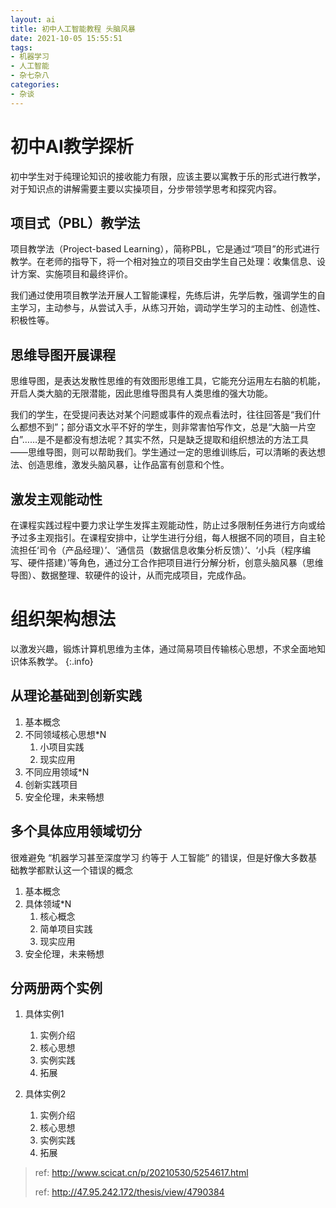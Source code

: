 ```yaml
---
layout: ai
title: 初中人工智能教程 头脑风暴
date: 2021-10-05 15:55:51
tags:
- 机器学习
- 人工智能
- 杂七杂八
categories:
- 杂谈
---
```


# 初中AI教学探析
初中学生对于纯理论知识的接收能力有限，应该主要以寓教于乐的形式进行教学，对于知识点的讲解需要主要以实操项目，分步带领学思考和探究内容。

## 项目式（PBL）教学法

项目教学法（Project-based Learning），简称PBL，它是通过“项目”的形式进行教学。在老师的指导下，将一个相对独立的项目交由学生自己处理：收集信息、设计方案、实施项目和最终评价。

我们通过使用项目教学法开展人工智能课程，先练后讲，先学后教，强调学生的自主学习，主动参与，从尝试入手，从练习开始，调动学生学习的主动性、创造性、积极性等。

## 思维导图开展课程
思维导图，是表达发散性思维的有效图形思维工具，它能充分运用左右脑的机能，开启人类大脑的无限潜能，因此思维导图具有人类思维的强大功能。

我们的学生，在受提问表达对某个问题或事件的观点看法时，往往回答是“我们什么都想不到”；部分语文水平不好的学生，则非常害怕写作文，总是“大脑一片空白”……是不是都没有想法呢？其实不然，只是缺乏提取和组织想法的方法工具——思维导图，则可以帮助我们。学生通过一定的思维训练后，可以清晰的表达想法、创造思维，激发头脑风暴，让作品富有创意和个性。
## 激发主观能动性
在课程实践过程中要力求让学生发挥主观能动性，防止过多限制任务进行方向或给予过多主观指引。在课程安排中，让学生进行分组，每人根据不同的项目，自主轮流担任‘司令（产品经理）’、‘通信员（数据信息收集分析反馈）’、‘小兵（程序编写、硬件搭建）’等角色，通过分工合作把项目进行分解分析，创意头脑风暴（思维导图）、数据整理、软硬件的设计，从而完成项目，完成作品。


# 组织架构想法
以激发兴趣，锻炼计算机思维为主体，通过简易项目传输核心思想，不求全面地知识体系教学。
{:.info}
## 从理论基础到创新实践

1. 基本概念
2. 不同领域核心思想*N
   1. 小项目实践
   2. 现实应用
3. 不同应用领域*N
4. 创新实践项目
5. 安全伦理，未来畅想

## 多个具体应用领域切分

很难避免 “机器学习甚至深度学习 约等于 人工智能” 的错误，但是好像大多数基础教学都默认这一个错误的概念
1. 基本概念
2. 具体领域*N
   1. 核心概念
   2. 简单项目实践
   3. 现实应用
3. 安全伦理，未来畅想

## 分两册两个实例
1. 具体实例1
   1. 实例介绍
   2. 核心思想
   3. 实例实践
   4. 拓展

2. 具体实例2
   1. 实例介绍
   2. 核心思想
   3. 实例实践
   4. 拓展


> ref: http://www.scicat.cn/p/20210530/5254617.html
> 
> ref: http://47.95.242.172/thesis/view/4790384
